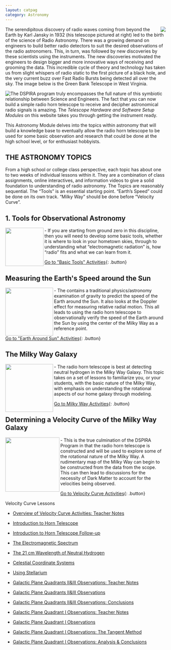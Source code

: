```yaml
---
layout: catpag
category: Astronomy
---
```



<img class="img-circle" style="float:right;" src="/dspira-lessons/images/JanskyHerman.jpg">


The serendipitous discovery of radio waves coming from beyond the Earth by Karl Jansky in 1932 (his telescope pictured at right) led to the birth of the science of Radio Astronomy.  There was a growing demand on engineers to build better radio detectors to suit the desired observations of the radio astronomers. This, in turn, was followed by new discoveries by these scientists using the instruments.  The new discoveries motivated the engineers to design bigger and more innovative ways of receiving and grooming the data.   This incredible cycle of theory and technology has taken us from slight whispers of radio static to the first picture of a black hole, and the very current buzz over Fast Radio Bursts being detected all over the sky. The image below is the Green Bank Telescope in West Virginia.

<img class="img-circle" style="float:left;" src="/dspira-lessons/images/GBTHerman.jpg">

The DSPIRA program truly encompasses the full nature of this symbiotic relationship between Science and Engineers.  The fact that you can now build a simple radio horn telescope to receive and decipher astronomical radio signals is amazing.  The *Telescope Hardware and Software Setup Modules* on this website takes you through getting the instrument ready.   

This Astronomy Module delves into the topics within astronomy that will build a knowledge base to eventually allow the radio horn telescope to be used for some basic observation and research that could be done at the high school level, or for enthusiast hobbyists.

## THE ASTRONOMY TOPICS
From a high school or college class perspective, each topic has about one to two weeks of individual lessons within it. They are a combination of class assignments, online interactives, and information videos to give a solid foundation to understanding of radio astronomy. The Topics are reasonably sequential. The “Tools” is an essential starting point.  “Earth’s Speed” could be done on its own track.  “Milky Way” should be done before “Velocity Curve”.  

## 1. Tools for Observational Astronomy 
<img src="/dspira-lessons/images/Celestial_Sphere_-_Equatorial_Coordinate_System.png" align="left" width="120px"/> - If you are starting from ground zero in this discipline, then you will need to develop some basic tools, whether it is where to look in your hometown skies, through to understanding what “electromagnetic radiation” is, how “radio” fits and what we can learn from it.

[Go to "Basic Tools" Activities](/dspira-lessons/_posts/2020-08-08-ObserveTools.md/){: .button}

## Measuring the Earth's Speed around the Sun
<img src="/dspira-lessons/images/EarthSun.png" align="left" width="150px"/> - The contains a traditional physics/astronomy examination of gravity to predict the speed of the Earth around the Sun. It also looks at the Doppler effect for measuring relative radial motion.  This all leads to using the radio horn telescope to observationally verify the speed of the Earth around the Sun by using the center of the Milky Way as a reference point.

[Go to "Earth Around Sun" Activities](/dspira-lessons/_posts/2020-07-28-Astro_MWG.md/){: .button}
 
## The Milky Way Galaxy 
<img src="/dspira-lessons/images/MWG.png" align="left" width="150px"/> - The radio horn telescope is best at detecting neutral hydrogen in the Milky Way Galaxy.  This topic takes on a set of lessons to familiarize you, or your students, with the basic nature of the Milky Way, with emphasis on understanding the rotational aspects of our home galaxy through modeling. 

[Go to Milky Way Activities](/dspira-lessons/_posts/2020-07-24-EarthAroundSun.md/){: .button}
 
## Determining a Velocity Curve of the Milky Way Galaxy 
<img src="/dspira-lessons/images/HIMap.png" align="left" width="170px"/>
- This is the true culmination of the DSPIRA Program in that the radio horn telescope is constructed and will be used to explore some of the rotational nature of the Milky Way.  A rudimentary map of the Milky Way can begin to be constructed from the data from the scope.  This can then lead to discussions for the necessity of Dark Matter to account for the velocities being observed.  

[Go to Velocity Curve Activities](/dspira-lessons/_posts/2020-08-04-Astronomy_VelocityCurve_Overview.md/){: .button}

 Velocity Curve Lessons

   * [Overview of Velocity Curve Activities: Teacher Notes](https://docs.google.com/document/d/1Rltdd6kSORlVFIaczRCB88xuIuG9YNwl-tOnGOPAy2o/edit)

   * [Introduction to Horn Telescope](https://github.com/WVURAIL/dspira-lessons/blob/master/FilesUploaded/VelocityCurve_HornIntro.pdf)
   
   * [Introduction to Horn Telescope Follow-up](https://github.com/WVURAIL/dspira-lessons/blob/master/FilesUploaded/VelocityCurve_HornIntro_Followup.pdf)
   
   * [The Electromagnetic Spectrum](https://github.com/WVURAIL/dspira-lessons/blob/master/FilesUploaded/VelocityCurve_E%26MSpectrum.pdf)
   
   * [The 21 cm Wavelength of Neutral Hydrogen](https://github.com/WVURAIL/dspira-lessons/blob/master/FilesUploaded/VelocityCurve_21cmHI.pdf)
   
   * [Celestial Coordinate Systems](https://github.com/WVURAIL/dspira-lessons/blob/master/FilesUploaded/VelocityCurve_CoordinateSystems.pdf)
   
   * [Using Stellarium](https://github.com/WVURAIL/dspira-lessons/blob/master/FilesUploaded/VelocityCurve_Stellarium.pdf)
   
   * [Galactic Plane Quadrants II&III Observations: Teacher Notes](https://docs.google.com/document/d/1h9is9YnnfDidLnlvs-DnXlyzXIjT0EhrLDdnONAByHg/edit)
   
   * [Galactic Plane Quadrants II&III Observations](https://docs.google.com/document/d/1jcMV-8X8Cd7rryGCsednTlc0fFRrgvAGkFyJUQAGJh8/edit)
   
   * [Galactic Plane Quadrants II&III Observations: Conclusions](https://docs.google.com/document/d/1aVUFzAvC14gPeV6RSYumYPlkclgILeoaI5LpUZNSV5U/edit)
      
   * [Galactic Plane Quadrant I Observations: Teacher Notes](https://docs.google.com/document/d/1BSLoZjrFtA2qEoVzgvXjHdufQFRWmxtQWSAl8k1yJu8/edit)
   
   * [Galactic Plane Quadrant I Observations](https://docs.google.com/document/d/1V4wUx8VtX358x-gIWdH9FaYi3579bz_Unl38_ShrbKE/edit)
   
   * [Galactic Plane Quadrant I Observations: The Tangent Method](https://docs.google.com/document/d/1wA_tVKYrAyjvuVqUY9c_stwNpO1dGDFnIL6TiHq5hx8/edit)   
   
   * [Galactic Plane Quadrant I Observations: Analysis & Conclusions](https://docs.google.com/document/d/1J9w1DH5fQW24XDvesYTzsR943Px_13uTZQQS5qi6rxg/edit)   


